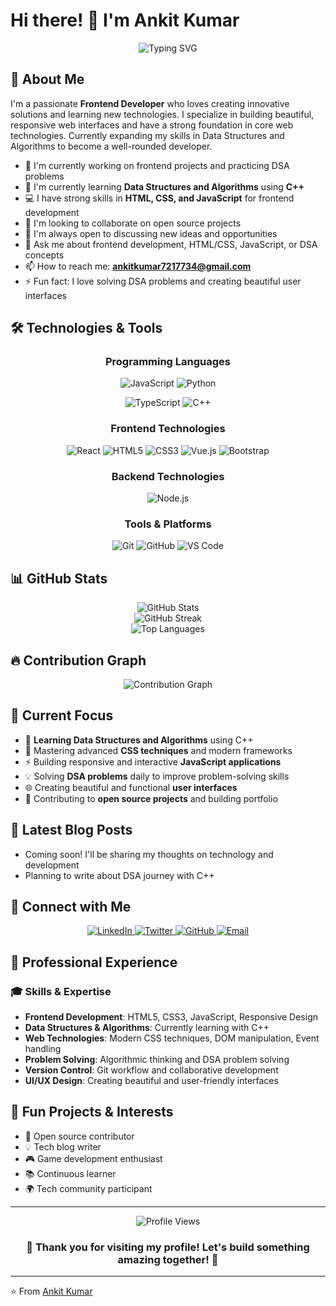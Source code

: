 # Hi there! 👋 I'm Ankit Kumar

<div align="center">
  <img src="https://readme-typing-svg.herokuapp.com?font=Fira+Code&pause=1000&color=2196F3&center=true&vCenter=true&width=435&lines=Frontend+Developer;Learning+DSA+with+C%2B%2B;HTML+CSS+JavaScript+Expert;Problem+Solver;Always+Learning+New+Technologies" alt="Typing SVG" />
</div>

## 🚀 About Me

I'm a passionate **Frontend Developer** who loves creating innovative solutions and learning new technologies. I specialize in building beautiful, responsive web interfaces and have a strong foundation in core web technologies. Currently expanding my skills in Data Structures and Algorithms to become a well-rounded developer.

- 🔭 I'm currently working on frontend projects and practicing DSA problems
- 🌱 I'm currently learning **Data Structures and Algorithms** using **C++**
- 💻 I have strong skills in **HTML, CSS, and JavaScript** for frontend development
- 👯 I'm looking to collaborate on open source projects
- 🤔 I'm always open to discussing new ideas and opportunities
- 💬 Ask me about frontend development, HTML/CSS, JavaScript, or DSA concepts
- 📫 How to reach me: **ankitkumar7217734@gmail.com**
- ⚡ Fun fact: I love solving DSA problems and creating beautiful user interfaces

## 🛠️ Technologies & Tools

<div align="center">

### Programming Languages
![JavaScript](https://img.shields.io/badge/-JavaScript-F7DF1E?style=flat-square&logo=javascript&logoColor=black)
![Python](https://img.shields.io/badge/-Python-3776AB?style=flat-square&logo=python&logoColor=white)
<!-- ![Java](https://img.shields.io/badge/-Java-007396?style=flat-square&logo=java&logoColor=white) -->
![TypeScript](https://img.shields.io/badge/-TypeScript-3178C6?style=flat-square&logo=typescript&logoColor=white)
![C++](https://img.shields.io/badge/-C++-00599C?style=flat-square&logo=c%2B%2B&logoColor=white)

### Frontend Technologies
![React](https://img.shields.io/badge/-React-61DAFB?style=flat-square&logo=react&logoColor=black)
![HTML5](https://img.shields.io/badge/-HTML5-E34F26?style=flat-square&logo=html5&logoColor=white)
![CSS3](https://img.shields.io/badge/-CSS3-1572B6?style=flat-square&logo=css3&logoColor=white)
![Vue.js](https://img.shields.io/badge/-Vue.js-4FC08D?style=flat-square&logo=vue.js&logoColor=white)
![Bootstrap](https://img.shields.io/badge/-Bootstrap-7952B3?style=flat-square&logo=bootstrap&logoColor=white)

### Backend Technologies
![Node.js](https://img.shields.io/badge/-Node.js-339933?style=flat-square&logo=node.js&logoColor=white)
<!-- ![Express](https://img.shields.io/badge/-Express-000000?style=flat-square&logo=express&logoColor=white)
![Django](https://img.shields.io/badge/-Django-092E20?style=flat-square&logo=django&logoColor=white)
![Flask](https://img.shields.io/badge/-Flask-000000?style=flat-square&logo=flask&logoColor=white) -->

<!-- ### Databases
![MongoDB](https://img.shields.io/badge/-MongoDB-47A248?style=flat-square&logo=mongodb&logoColor=white)
![MySQL](https://img.shields.io/badge/-MySQL-4479A1?style=flat-square&logo=mysql&logoColor=white)
![PostgreSQL](https://img.shields.io/badge/-PostgreSQL-336791?style=flat-square&logo=postgresql&logoColor=white)
![Redis](https://img.shields.io/badge/-Redis-DC382D?style=flat-square&logo=redis&logoColor=white) -->

### Tools & Platforms
![Git](https://img.shields.io/badge/-Git-F05032?style=flat-square&logo=git&logoColor=white)
![GitHub](https://img.shields.io/badge/-GitHub-181717?style=flat-square&logo=github&logoColor=white)
![VS Code](https://img.shields.io/badge/-VS%20Code-007ACC?style=flat-square&logo=visual-studio-code&logoColor=white)
<!-- ![Docker](https://img.shields.io/badge/-Docker-2496ED?style=flat-square&logo=docker&logoColor=white)
![AWS](https://img.shields.io/badge/-AWS-232F3E?style=flat-square&logo=amazon-aws&logoColor=white) -->

</div>

## 📊 GitHub Stats

<div align="center">
  <img src="https://github-readme-stats.vercel.app/api?username=Ankitkumar7217734&show_icons=true&theme=radical&hide_border=true" alt="GitHub Stats" />
</div>

<div align="center">
  <img src="https://github-readme-streak-stats.herokuapp.com/?user=Ankitkumar7217734&theme=radical&hide_border=true" alt="GitHub Streak" />
</div>

<div align="center">
  <img src="https://github-readme-stats.vercel.app/api/top-langs/?username=Ankitkumar7217734&layout=compact&theme=radical&hide_border=true" alt="Top Languages" />
</div>

<!-- ## 🏆 GitHub Trophies

<div align="center">
  <img src="https://github-profile-trophy.vercel.app/?username=Ankitkumar7217734&theme=radical&no-frame=true&no-bg=true&margin-w=4" alt="GitHub Trophies" />
</div> -->

## 🔥 Contribution Graph

<div align="center">
  <img src="https://github-readme-activity-graph.vercel.app/graph?username=Ankitkumar7217734&theme=react-dark&bg_color=20232a&hide_border=true" alt="Contribution Graph" />
</div>

## 🎯 Current Focus

- 🧠 **Learning Data Structures and Algorithms** using C++
- 🎨 Mastering advanced **CSS techniques** and modern frameworks
- ⚡ Building responsive and interactive **JavaScript applications**
- 💡 Solving **DSA problems** daily to improve problem-solving skills
- 🌐 Creating beautiful and functional **user interfaces**
- 🚀 Contributing to **open source projects** and building portfolio

## 📝 Latest Blog Posts

<!-- BLOG-POST-LIST:START -->
- Coming soon! I'll be sharing my thoughts on technology and development
- Planning to write about DSA journey with C++
<!-- BLOG-POST-LIST:END -->

## 🤝 Connect with Me

<div align="center">

<!-- Attempting different methods to open links in new tabs -->
<a href="https://www.linkedin.com/in/ankit-kumar-868341260/" target="_blank">
  <img src="https://img.shields.io/badge/-LinkedIn-0077B5?style=for-the-badge&logo=linkedin&logoColor=white" alt="LinkedIn" />
</a>
<a href="https://x.com/Ankitkumar72177" target="_blank">
  <img src="https://img.shields.io/badge/-Twitter-1DA1F2?style=for-the-badge&logo=twitter&logoColor=white" alt="Twitter" />
</a>
<a href="https://github.com/Ankitkumar7217734" target="_blank">
  <img src="https://img.shields.io/badge/-GitHub-181717?style=for-the-badge&logo=github&logoColor=white" alt="GitHub" />
</a>
<a href="mailto:ankitkumar7217734@gmail.com" target="_blank">
  <img src="https://img.shields.io/badge/-Email-D14836?style=for-the-badge&logo=gmail&logoColor=white" alt="Email" />
</a>

</div>

## 💼 Professional Experience

### 🎓 Skills & Expertise
- **Frontend Development**: HTML5, CSS3, JavaScript, Responsive Design
- **Data Structures & Algorithms**: Currently learning with C++
- **Web Technologies**: Modern CSS techniques, DOM manipulation, Event handling
- **Problem Solving**: Algorithmic thinking and DSA problem solving
- **Version Control**: Git workflow and collaborative development
- **UI/UX Design**: Creating beautiful and user-friendly interfaces

## 🎨 Fun Projects & Interests

- 🌟 Open source contributor
- 💡 Tech blog writer
- 🎮 Game development enthusiast
- 📚 Continuous learner
- 🌍 Tech community participant

---

<div align="center">
  <img src="https://komarev.com/ghpvc/?username=Ankitkumar7217734&label=Profile%20views&color=0e75b6&style=flat" alt="Profile Views" />
</div>

<div align="center">
  <h3>💖 Thank you for visiting my profile! Let's build something amazing together! 💖</h3>
</div>

---

⭐️ From [Ankit Kumar](https://github.com/Ankitkumar7217734)

